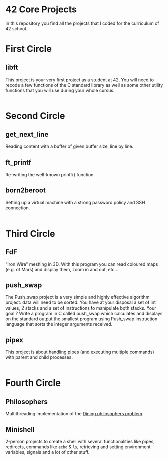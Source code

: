 # 42 Core Projects

In this repository you find all the projects that I coded for the curriculum of 42 school.

# First Circle
## libft
This project is your very first project as a student at 42. You will need to recode a few functions of the C standard library as well as some other utility functions that you will use during your whole cursus.
<br/><br/>

# Second Circle
## get_next_line
Reading content with a buffer of given buffer size, line by line.
## ft_printf
Re-writing the well-known printf() function
## born2beroot
Setting up a virtual machine with a strong password policy and SSH connection.
<br/><br/>

# Third Circle
## FdF
“Iron Wire” meshing in 3D. With this program you can read coloured maps (e.g. of Mars) and display them, zoom in and out, etc...
## push_swap
The Push_swap project is a very simple and highly effective algorithm project: data will need to be sorted. You have at your disposal a set of int values, 2 stacks and a set of instructions to manipulate both stacks. Your goal ? Write a program in C called push_swap which calculates and displays on the standard output the smallest program using Push_swap instruction language that sorts the integer arguments received.
## pipex
This project is about handling pipes (and executing multiple commands) with parent and child processes.
<br/><br/>

# Fourth Circle
## Philosophers
Multithreading implementation of the [Dining philosophers problem](https://en.wikipedia.org/wiki/Dining_philosophers_problem).
## Minishell
2-person projects to create a shell with several functionalities like pipes, redirects, commands like `echo` & `ls`, retrieving and setting environment variables, signals and a lot of other stuff.
<br/><br/>
